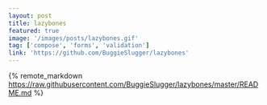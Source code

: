 ```yaml
---
layout: post
title: lazybones
featured: true
image: '/images/posts/lazybones.gif'
tag: ['compose', 'forms', 'validation']
link: 'https://github.com/BuggieSlugger/lazybones'
---
```


{% remote_markdown https://raw.githubusercontent.com/BuggieSlugger/lazybones/master/README.md %}
